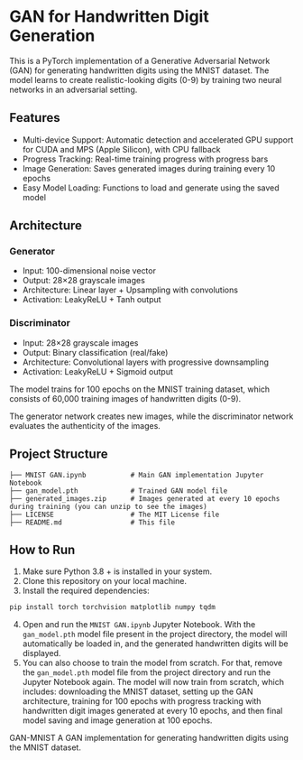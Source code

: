 # GAN for Handwritten Digit Generation 

This is a PyTorch implementation of a Generative Adversarial Network (GAN) for generating handwritten digits using the MNIST dataset. The model learns to create realistic-looking digits (0-9) by training two neural networks in an adversarial setting.
 
## Features

- Multi-device Support: Automatic detection and accelerated GPU support for CUDA and MPS (Apple Silicon), with CPU fallback
- Progress Tracking: Real-time training progress with progress bars
- Image Generation: Saves generated images during training every 10 epochs
- Easy Model Loading: Functions to load and generate using the saved model

## Architecture

### Generator
- Input: 100-dimensional noise vector
- Output: 28×28 grayscale images
- Architecture: Linear layer + Upsampling with convolutions
- Activation: LeakyReLU + Tanh output

### Discriminator  
- Input: 28×28 grayscale images
- Output: Binary classification (real/fake)
- Architecture: Convolutional layers with progressive downsampling
- Activation: LeakyReLU + Sigmoid output

The model trains for 100 epochs on the MNIST training dataset, which consists of 60,000 training images of handwritten digits (0-9). 

The generator network creates new images, while the discriminator network evaluates the authenticity of the images.

## Project Structure

```
├── MNIST GAN.ipynb           # Main GAN implementation Jupyter Notebook
├── gan_model.pth             # Trained GAN model file
├── generated_images.zip      # Images generated at every 10 epochs during training (you can unzip to see the images)
├── LICENSE                   # The MIT License file
├── README.md                 # This file
```

## How to Run

1. Make sure Python 3.8 + is installed in your system.
2. Clone this repository on your local machine.
3. Install the required dependencies:
```bash
pip install torch torchvision matplotlib numpy tqdm
```
4. Open and run the `MNIST GAN.ipynb` Jupyter Notebook. With the `gan_model.pth` model file present in the project directory, the model will automatically be loaded in, and the generated handwritten digits will be displayed.
5. You can also choose to train the model from scratch. For that, remove the `gan_model.pth` model file from the project directory and run the Jupyter Notebook again. The model will now train from scratch, which includes: downloading the MNIST dataset, setting up the GAN architecture, training for 100 epochs with progress tracking with handwritten digit images generated at every 10 epochs, and then final model saving and image generation at 100 epochs.



GAN-MNIST
A GAN implementation for generating handwritten digits using the MNIST dataset.
